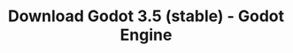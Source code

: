 ---
# Generated by /tools/generators/src/download_archive_generator !!! do not edit by hand !!!
title: 'Download Godot 3.5 (stable) - Godot Engine'
type: 'download/archive'
name: '3.5'
flavor: 'stable'
release_date: '2022-08-05T03:00:00-00:00'
release_notes: 'article/godot-3-5-cant-stop-wont-stop/'
primaryPlatforms:
  - 'android.apk'
  - 'macos.universal'
  - 'windows.64'
  - 'linux_server.headless.64'
  - 'web'
  - 'templates'
links:
  android.apk:
    name: 'android.apk'
    title: 'Android'
    caption: 'Universal APK (ARM64 + ARMv7 + x86_64 + x86)'
    tags:
      - 'APK download'
      - 'ARM64/v7'
      - 'x86 (64 & 32 bit)'
    hosts:
      github_builds:
        regular: 'https://github.com/godotengine/godot-builds/releases/download/3.5-stable/Godot_v3.5-stable_android_editor.apk'
        mono: '#'
      github:
        regular: 'https://github.com/godotengine/godot/releases/download/3.5-stable/Godot_v3.5-stable_android_editor.apk'
        mono: '#'
  macos.universal:
    name: 'macos.universal'
    title: 'macOS'
    caption: 'Universal (x86_64 + Apple Silicon)'
    tags:
      - 'Intel/Apple Silicon'
      - '64 bit'
    hosts:
      github_builds:
        regular: 'https://github.com/godotengine/godot-builds/releases/download/3.5-stable/Godot_v3.5-stable_osx.universal.zip'
        mono: 'https://github.com/godotengine/godot-builds/releases/download/3.5-stable/Godot_v3.5-stable_mono_osx.universal.zip'
      github:
        regular: 'https://github.com/godotengine/godot/releases/download/3.5-stable/Godot_v3.5-stable_osx.universal.zip'
        mono: 'https://github.com/godotengine/godot/releases/download/3.5-stable/Godot_v3.5-stable_mono_osx.universal.zip'
  windows.64:
    name: 'windows.64'
    title: 'Windows'
    caption: 'Standard (x86_64)'
    tags:
      - '64 bit'
    hosts:
      github_builds:
        regular: 'https://github.com/godotengine/godot-builds/releases/download/3.5-stable/Godot_v3.5-stable_win64.exe.zip'
        mono: 'https://github.com/godotengine/godot-builds/releases/download/3.5-stable/Godot_v3.5-stable_mono_win64.zip'
      github:
        regular: 'https://github.com/godotengine/godot/releases/download/3.5-stable/Godot_v3.5-stable_win64.exe.zip'
        mono: 'https://github.com/godotengine/godot/releases/download/3.5-stable/Godot_v3.5-stable_mono_win64.zip'
  linux_server.headless.64:
    name: 'linux_server.headless.64'
    title: 'Linux Server'
    caption: 'Headless (x86_64)'
    tags:
      - '64 bit'
      - 'Headless'
    hosts:
      github_builds:
        regular: 'https://github.com/godotengine/godot-builds/releases/download/3.5-stable/Godot_v3.5-stable_linux_headless.64.zip'
        mono: 'https://github.com/godotengine/godot-builds/releases/download/3.5-stable/Godot_v3.5-stable_mono_linux_headless_64.zip'
      github:
        regular: 'https://github.com/godotengine/godot/releases/download/3.5-stable/Godot_v3.5-stable_linux_headless.64.zip'
        mono: 'https://github.com/godotengine/godot/releases/download/3.5-stable/Godot_v3.5-stable_mono_linux_headless_64.zip'
  web:
    name: 'web'
    title: 'Web editor'
    caption: ''
    tags:
      - 'Self-hosted'
      - 'Cross-platform'
    hosts:
      github_builds:
        regular: 'https://github.com/godotengine/godot-builds/releases/download/3.5-stable/Godot_v3.5-stable_web_editor.zip'
        mono: '#'
      github:
        regular: 'https://github.com/godotengine/godot/releases/download/3.5-stable/Godot_v3.5-stable_web_editor.zip'
        mono: '#'
  linux.64:
    name: 'linux.64'
    title: 'Linux'
    caption: 'Standard (x86_64)'
    tags:
      - '64 bit'
    hosts:
      github_builds:
        regular: 'https://github.com/godotengine/godot-builds/releases/download/3.5-stable/Godot_v3.5-stable_x11.64.zip'
        mono: 'https://github.com/godotengine/godot-builds/releases/download/3.5-stable/Godot_v3.5-stable_mono_x11_64.zip'
      github:
        regular: 'https://github.com/godotengine/godot/releases/download/3.5-stable/Godot_v3.5-stable_x11.64.zip'
        mono: 'https://github.com/godotengine/godot/releases/download/3.5-stable/Godot_v3.5-stable_mono_x11_64.zip'
  linux.32:
    name: 'linux.32'
    title: 'Linux'
    caption: 'Standard (x86)'
    tags:
      - '32 bit'
    hosts:
      github_builds:
        regular: 'https://github.com/godotengine/godot-builds/releases/download/3.5-stable/Godot_v3.5-stable_x11.32.zip'
        mono: 'https://github.com/godotengine/godot-builds/releases/download/3.5-stable/Godot_v3.5-stable_mono_x11_32.zip'
      github:
        regular: 'https://github.com/godotengine/godot/releases/download/3.5-stable/Godot_v3.5-stable_x11.32.zip'
        mono: 'https://github.com/godotengine/godot/releases/download/3.5-stable/Godot_v3.5-stable_mono_x11_32.zip'
  windows.32:
    name: 'windows.32'
    title: 'Windows'
    caption: 'Standard (x86)'
    tags:
      - '32 bit'
    hosts:
      github_builds:
        regular: 'https://github.com/godotengine/godot-builds/releases/download/3.5-stable/Godot_v3.5-stable_win32.exe.zip'
        mono: 'https://github.com/godotengine/godot-builds/releases/download/3.5-stable/Godot_v3.5-stable_mono_win32.zip'
      github:
        regular: 'https://github.com/godotengine/godot/releases/download/3.5-stable/Godot_v3.5-stable_win32.exe.zip'
        mono: 'https://github.com/godotengine/godot/releases/download/3.5-stable/Godot_v3.5-stable_mono_win32.zip'
  linux_server.64:
    name: 'linux_server.64'
    title: 'Linux Server'
    caption: 'Standard (x86_64)'
    tags:
      - '64 bit'
    hosts:
      github_builds:
        regular: 'https://github.com/godotengine/godot-builds/releases/download/3.5-stable/Godot_v3.5-stable_linux_server.64.zip'
        mono: 'https://github.com/godotengine/godot-builds/releases/download/3.5-stable/Godot_v3.5-stable_mono_linux_server_64.zip'
      github:
        regular: 'https://github.com/godotengine/godot/releases/download/3.5-stable/Godot_v3.5-stable_linux_server.64.zip'
        mono: 'https://github.com/godotengine/godot/releases/download/3.5-stable/Godot_v3.5-stable_mono_linux_server_64.zip'
  aar_library:
    name: 'aar_library'
    title: 'AAR library'
    caption: ''
    tags:
      - 'Android plugins'
      - 'Java'
      - 'Kotlin'
    hosts:
      github_builds:
        regular: 'https://github.com/godotengine/godot-builds/releases/download/3.5-stable/godot-lib.3.5.stable.release.aar'
        mono: 'https://github.com/godotengine/godot-builds/releases/download/3.5-stable/godot-lib.3.5.stable.mono.release.aar'
      github:
        regular: 'https://github.com/godotengine/godot/releases/download/3.5-stable/godot-lib.3.5.stable.release.aar'
        mono: 'https://github.com/godotengine/godot/releases/download/3.5-stable/godot-lib.3.5.stable.mono.release.aar'
  templates:
    name: 'templates'
    title: 'Export templates'
    caption: ''
    tags:
      - 'Used to export your games to all supported platforms'
    hosts:
      github_builds:
        regular: 'https://github.com/godotengine/godot-builds/releases/download/3.5-stable/Godot_v3.5-stable_export_templates.tpz'
        mono: 'https://github.com/godotengine/godot-builds/releases/download/3.5-stable/Godot_v3.5-stable_mono_export_templates.tpz'
      github:
        regular: 'https://github.com/godotengine/godot/releases/download/3.5-stable/Godot_v3.5-stable_export_templates.tpz'
        mono: 'https://github.com/godotengine/godot/releases/download/3.5-stable/Godot_v3.5-stable_mono_export_templates.tpz'
---